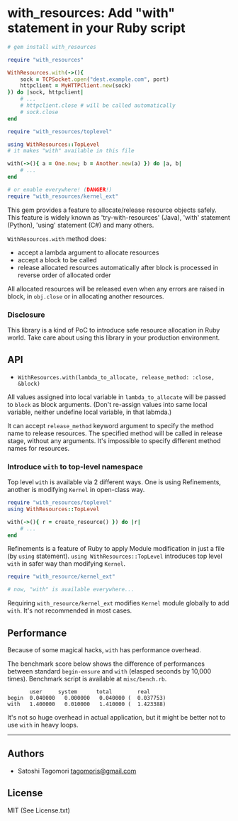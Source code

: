 # with_resources: Add "with" statement in your Ruby script

```ruby
# gem install with_resources

require "with_resources"

WithResources.with(->(){
    sock = TCPSocket.open("dest.example.com", port)
    httpclient = MyHTTPClient.new(sock) 
}) do |sock, httpclient|
    # ...
    # httpclient.close # will be called automatically
    # sock.close
end

require "with_resources/toplevel"

using WithResources::TopLevel
# it makes "with" available in this file

with(->(){ a = One.new; b = Another.new(a) }) do |a, b|
    # ...
end

# or enable everywhere! (DANGER!)
require "with_resources/kernel_ext"
```

This gem provides a feature to allocate/release resource objects safely.
This feature is widely known as 'try-with-resources' (Java), 'with' statement (Python), 'using' statement (C#) and many others.

`WithResources.with` method does:

* accept a lambda argument to allocate resources
* accept a block to be called
* release allocated resources automatically after block is processed in reverse order of allocated order

All allocated resources will be released even when any errors are raised in block, in `obj.close` or in allocating another resources.

### Disclosure

This library is a kind of PoC to introduce safe resource allocation in Ruby world. Take care about using this library in your production environment.

## API

* `WithResources.with(lambda_to_allocate, release_method: :close, &block)`

All values assigned into local variable in `lambda_to_allocate` will be passed to `block` as block arguments. (Don't re-assign values into same local variable, neither undefine local variable, in that labmda.)

It can accept `release_method` keyword argument to specify the method name to release resources. The specified method will be called in release stage, without any arguments. It's impossible to specify different method names for resources.

### Introduce `with` to top-level namespace

Top level `with` is available via 2 different ways. One is using Refinements, another is modifying `Kernel` in open-class way.

```ruby
require "with_resources/toplevel"
using WithResources::TopLevel

with(->(){ r = create_resource() }) do |r|
    # ...
end
```

Refinements is a feature of Ruby to apply Module modification in just a file (by `using` statement).
`using WithResources::TopLevel` introduces top level `with` in safer way than modifying `Kernel`.

```ruby
require "with_resource/kernel_ext"

# now, "with" is available everywhere...
```

Requiring `with_resource/kernel_ext` modifies `Kernel` module globally to add `with`. It's not recommended in most cases.

## Performance

Because of some magical hacks, `with` has performance overhead.

The benchmark score below shows the difference of performances between standard `begin-ensure` and `with` (elasped seconds by 10,000 times). Benchmark script is available at `misc/bench.rb`.

```
       user     system      total        real
begin  0.040000   0.000000   0.040000 (  0.037753)
with   1.400000   0.010000   1.410000 (  1.423388)
```

It's not so huge overhead in actual application, but it might be better not to use `with` in heavy loops.

* * * * *

## Authors

* Satoshi Tagomori <tagomoris@gmail.com>

## License

MIT (See License.txt)
